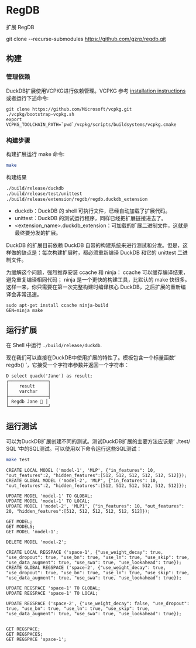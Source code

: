# RegDB

扩展 RegDB

git clone --recurse-submodules https://github.com/gzrp/regdb.git

## 构建

### 管理依赖

DuckDB扩展使用VCPKG进行依赖管理。VCPKG 参考 [installation instructions](https://vcpkg.io/en/getting-started) 或者运行下述命令:

```shell
git clone https://github.com/Microsoft/vcpkg.git
./vcpkg/bootstrap-vcpkg.sh
export VCPKG_TOOLCHAIN_PATH=`pwd`/vcpkg/scripts/buildsystems/vcpkg.cmake
```

### 构建步骤

构建扩展运行 make 命令:
```sh
make
```

构建结果
```sh
./build/release/duckdb
./build/release/test/unittest
./build/release/extension/regdb/regdb.duckdb_extension
```

- duckdb：DuckDB 的 shell 可执行文件，已经自动加载了扩展代码。
- unittest：DuckDB 的测试运行程序，同样已经把扩展链接进去了。
- <extension_name>.duckdb_extension：可加载的扩展二进制文件，这就是最终要分发的扩展。

DuckDB 的扩展目前依赖 DuckDB 自带的构建系统来进行测试和分发。但是，这样做的缺点是：每次构建扩展时，都必须重新编译 DuckDB 和它的 unittest 二进制文件。

为缓解这个问题，强烈推荐安装 ccache 和 ninja： ccache 可以缓存编译结果，避免重复编译相同代码；
ninja 是一个更快的构建工具，比默认的 make 快很多。 这样一来，你只需要在第一次完整构建时编译核心 DuckDB，之后扩展的重新编译会非常迅速。

```
sudo apt-get install ccache ninja-build
GEN=ninja make
```

## 运行扩展

在 Shell 中运行 `./build/release/duckdb`.

现在我们可以直接在DuckDB中使用扩展的特性了。模板包含一个标量函数‘ regdb() ’，它接受一个字符串参数并返回一个字符串：

```
D select quack('Jane') as result;
┌───────────────┐
│    result     │
│    varchar    │
├───────────────┤
│ Regdb Jane 🐥 │
└───────────────┘
```

## 运行测试

可以为DuckDB扩展创建不同的测试。测试DuckDB扩展的主要方法应该是‘ ./test/ SQL ’中的SQL测试。可以使用以下命令运行这些SQL测试：

```sh
make test
```

```
CREATE LOCAL MODEL ('model-1', 'MLP', {"in_features": 10, "out_features":2, "hidden_features":[512, 512, 512, 512, 512, 512]});
CREATE GLOBAL MODEL ('model-2', 'MLP', {"in_features": 10, "out_features":2, "hidden_features":[512, 512, 512, 512, 512, 512]});

UPDATE MODEL 'model-1' TO GLOBAL;
UPDATE MODEL 'model-1' TO LOCAL;
UPDATE MODEL ('model-2', 'MLP1', {"in_features": 10, "out_features": 20, "hidden_features":[512, 512, 512, 512, 512, 512]});

GET MODEL;
GET MODELS;
GET MODEL 'model-1';

DELETE MODEL 'model-2';
```

```
CREATE LOCAL REGSPACE ('space-1', {"use_weight_decay": true, "use_dropout": true, "use_bn": true, "use_ln": true, "use_skip": true, "use_data_augment": true, "use_swa": true, "use_lookahead": true});
CREATE GLOBAL REGSPACE ('space-2', {"use_weight_decay": true, "use_dropout": true, "use_bn": true, "use_ln": true, "use_skip": true, "use_data_augment": true, "use_swa": true, "use_lookahead": true});

UPDATE REGSPACE 'space-1' TO GLOBAL;
UPDATE REGSPACE 'space-1' TO LOCAL;

UPDATE REGSPACE ('space-2', {"use_weight_decay": false, "use_dropout": true, "use_bn": true, "use_ln": true, "use_skip": true, "use_data_augment": true, "use_swa": true, "use_lookahead": true});


GET REGSPACE;
GET REGSPACES;
GET REGSPACE 'space-1';

```

